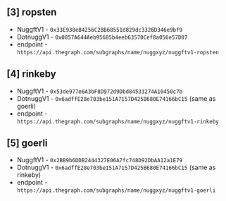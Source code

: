 ## [3] ropsten

-   NuggftV1 - `0x33E938eB4256C2BB68551d829dc3326D346e9bf9`
-   DotnuggV1 - `0x0857A644Aeb95685b4eeb63570Cef8a056e57D07`
-   endpoint - `https://api.thegraph.com/subgraphs/name/nuggxyz/nuggftv1-ropsten`

## [4] rinkeby

-   NuggftV1 - `0x53de977e6A3bF8D972d9Dbd84533274A10450c7b`
-   DotnuggV1 - `0x6adffE28e703be151A7157D425B680E74166bC15` (same as goerli)
-   endpoint - `https://api.thegraph.com/subgraphs/name/nuggxyz/nuggftv1-rinkeby`

## [5] goerli

-   NuggftV1 - `0x2BB9b6DDB2444327E06A7fc748D92DbAA12a1E79`
-   DotnuggV1 - `0x6adffE28e703be151A7157D425B680E74166bC15` (same as rinkeby)
-   endpoint - `https://api.thegraph.com/subgraphs/name/nuggxyz/nuggftv1-goerli`
